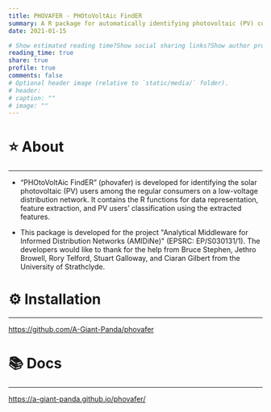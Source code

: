 ```yaml
---
title: PHOVAFER - PHOtoVoltAic FindER
summary: A R package for automatically identifying photovoltaic (PV) customers among regular electricity customers based on smart meter data
date: 2021-01-15

# Show estimated reading time?Show social sharing links?Show author profile?Show comments?
reading_time: true
share: true  
profile: true
comments: false
# Optional header image (relative to `static/media/` folder).
# header:  
# caption: ""  
# image: "" 
---
```


# ⭐ About

---

- “PHOtoVoltAic FindER” (phovafer) is developed for identifying the solar photovoltaic (PV) users among the regular consumers on a  low-voltage distribution network. It contains the R functions for data representation, feature extraction, and PV users’ classification using the extracted features. 

- This package is developed for the project "Analytical Middleware for Informed Distribution Networks (AMIDiNe)" (EPSRC: EP/S030131/1). The developers would like to thank for the help from Bruce Stephen, Jethro Browell, Rory Telford, Stuart Galloway, and Ciaran Gilbert from the University of Strathclyde.



# ⚙️ Installation

---

https://github.com/A-Giant-Panda/phovafer



# 📚 Docs

---

 https://a-giant-panda.github.io/phovafer/

